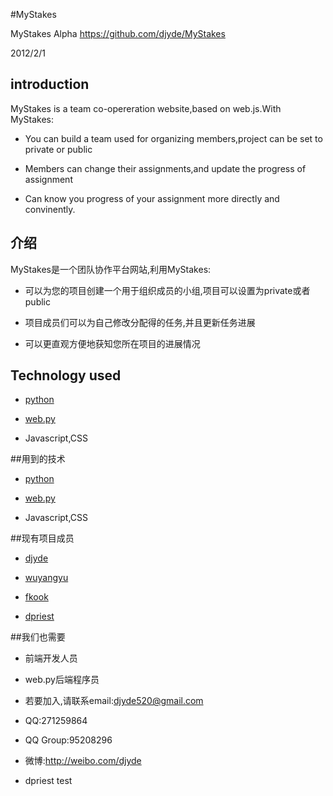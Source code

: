 #MyStakes

MyStakes Alpha
https://github.com/djyde/MyStakes

2012/2/1

## introduction

MyStakes is a team co-opereration website,based on web.js.With MyStakes:

* You can build a team used for organizing members,project can be set to private or public

* Members can change their assignments,and update the progress of assignment

* Can know you progress of your assignment more directly and convinently.

## 介绍

MyStakes是一个团队协作平台网站,利用MyStakes:

* 可以为您的项目创建一个用于组织成员的小组,项目可以设置为private或者public

* 项目成员们可以为自己修改分配得的任务,并且更新任务进展

* 可以更直观方便地获知您所在项目的进展情况

## Technology used

* [python](http://www.python.org)

* [web.py](http://www.webpy.org)

* Javascript,CSS

##用到的技术

* [python](http://www.python.org)

* [web.py](http://www.webpy.org)

* Javascript,CSS

##现有项目成员

* [djyde](https://github.com/djyde)

* [wuyangyu](https://github.com/wuyangyu)

* [fkook](https://github.com/fkook)

* [dpriest](https://github.com/dpriest)

##我们也需要

* 前端开发人员

* web.py后端程序员

* 若要加入,请联系email:djyde520@gmail.com
* QQ:271259864
* QQ Group:95208296
* 微博:http://weibo.com/djyde
* dpriest test

